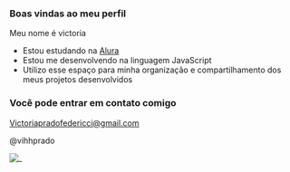 ### Boas vindas ao meu perfil

Meu nome é victoria

- Estou estudando na [Alura](https:www.alura.com.br)
- Estou me desenvolvendo na linguagem JavaScript
- Utilizo esse espaço para minha organização e compartilhamento dos meus projetos desenvolvidos

### Você pode entrar em contato comigo

Victoriapradofedericci@gmail.com

@vihhprado

![_](https://media1.tenor.com/m/0RL-ydGyimcAAAAC/too-funny-funny.gif)
